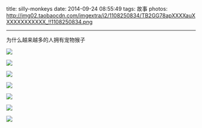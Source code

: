 title: silly-monkeys
date: 2014-09-24 08:55:49
tags: 故事
photos: http://img02.taobaocdn.com/imgextra/i2/1108250834/TB2GG78apXXXXauXXXXXXXXXXXX_!!1108250834.png

---
为什么越来越多的人拥有宠物猴子
<!-- more -->

![](http://img02.taobaocdn.com/imgextra/i2/1108250834/TB2GG78apXXXXauXXXXXXXXXXXX_!!1108250834.png)

![](http://img02.taobaocdn.com/imgextra/i2/1108250834/TB2QTA7apXXXXaxXXXXXXXXXXXX_!!1108250834.png)

![](http://img01.taobaocdn.com/imgextra/i1/1108250834/TB2BTM2apXXXXXlXpXXXXXXXXXX_!!1108250834.png)

![](http://img04.taobaocdn.com/imgextra/i4/1108250834/TB2fJs4apXXXXcXXXXXXXXXXXXX_!!1108250834.png)

![](http://img02.taobaocdn.com/imgextra/i2/1108250834/TB2RAA_apXXXXXpXXXXXXXXXXXX_!!1108250834.png)

![](http://img04.taobaocdn.com/imgextra/i4/1108250834/TB2iOU3apXXXXcMXXXXXXXXXXXX_!!1108250834.png)

![](http://img04.taobaocdn.com/imgextra/i4/1108250834/TB245k6apXXXXbhXXXXXXXXXXXX_!!1108250834.png)

